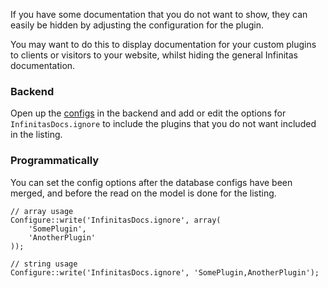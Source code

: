 If you have some documentation that you do not want to show, they can easily be hidden by adjusting the configuration for the plugin.

You may want to do this to display documentation for your custom plugins to clients or visitors to your website, whilst hiding the general Infinitas documentation.

### Backend

Open up the [configs](/infinitas\_docs/Configs) in the backend and add or edit the options for `InfinitasDocs.ignore` to include the plugins that you do not want included in the listing.

### Programmatically

You can set the config options after the database configs have been merged, and before the read on the model is done for the listing.

	// array usage
	Configure::write('InfinitasDocs.ignore', array(
		'SomePlugin',
		'AnotherPlugin'
	));

	// string usage
	Configure::write('InfinitasDocs.ignore', 'SomePlugin,AnotherPlugin');
